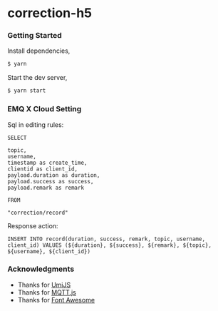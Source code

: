 # correction-h5

### Getting Started

Install dependencies,

```bash
$ yarn
```

Start the dev server,

```bash
$ yarn start
```

### EMQ X Cloud Setting

Sql in editing rules:

```mysql
SELECT

topic,
username,
timestamp as create_time,
clientid as client_id,
payload.duration as duration,
payload.success as success,
payload.remark as remark

FROM

"correction/record"
```

Response action:

```
INSERT INTO record(duration, success, remark, topic, username, client_id) VALUES (${duration}, ${success}, ${remark}, ${topic}, ${username}, ${client_id})
```

### Acknowledgments

- Thanks for [UmiJS](https://umijs.org/zh-CN/docs)
- Thanks for [MQTT.js](https://github.com/mqttjs/MQTT.js)
- Thanks for [Font Awesome](https://fontawesome.com/)
